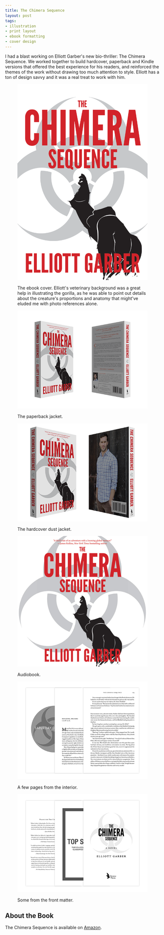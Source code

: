 ```yaml
---
title: The Chimera Sequence
layout: post
tags: 
- illustration
- print layout
- ebook formatting
- cover design
---
```


I had a blast working on Elliott Garber's new bio-thriller: The Chimera Sequence. We worked together to build hardcover, paperback and Kindle versions that offered the best experience for his readers, and reinforced the themes of the work without drawing too much attention to style. Elliott has a ton of design savvy and it was a real treat to work with him.

<figure>
	<img src="/img/portfolio/chimera/chimera-cover.png" alt="">
	<figcaption>
		<p>The ebook cover. Elliott's veterinary background was a great help in illustrating the gorilla, as he was able to point out details about the creature's proportions and anatomy that might've eluded me with photo references alone.</p>
	</figcaption>
</figure>

<figure>
	<img src="/img/portfolio/chimera/chimera-pb.png" alt="">
	<figcaption>
		<p>The paperback jacket.</p>
	</figcaption>
</figure>

<figure>
	<img src="/img/portfolio/chimera/chimera-hc.png" alt="">
	<figcaption>
		<p>The hardcover dust jacket.</p>
	</figcaption>
</figure>

<figure>
	<img src="/img/portfolio/chimera/chimera-au.jpg" alt="">
	<figcaption>
		<p>Audiobook.</p>
	</figcaption>
</figure>

<figure>
	<img src="/img/portfolio/chimera/interior-1.png" alt="">
	<figcaption>
		<p>A few pages from the interior.</p>
	</figcaption>
</figure>

<figure>
	<img src="/img/portfolio/chimera/interior-2.png" alt="">
	<figcaption>
		<p>Some from the front matter.</p>
	</figcaption>
</figure>

## About the Book

The Chimera Sequence is available on [Amazon](http://www.amazon.com/dp/B00YB39DSM/?tag=kbpst-20).